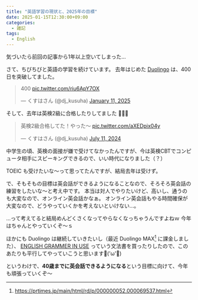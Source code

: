 ```yaml
---
title: "英語学習の現状と、2025年の目標"
date: 2025-01-15T12:30:00+09:00
categories:
  - 雑記
tags:
  - English
---
```


気づいたら前回の記事から1年以上空いてしまった…

さて、ちびちびと英語の学習を続けています。
去年はじめた [Duolingo](https://www.duolingo.com/) は、400日を突破してました。

<blockquote class="twitter-tweet"><p lang="und" dir="ltr">400 <a href="https://t.co/riu6ApY7OX">pic.twitter.com/riu6ApY7OX</a></p>&mdash; くすはさん (@dj_kusuha) <a href="https://twitter.com/dj_kusuha/status/1878074982175265084?ref_src=twsrc%5Etfw">January 11, 2025</a></blockquote> <script async src="https://platform.twitter.com/widgets.js" charset="utf-8"></script>

そして、去年は英検2級に合格したりしてました 🎉🎉🎉

<blockquote class="twitter-tweet"><p lang="ja" dir="ltr">英検2級合格してた！やった〜 <a href="https://t.co/aXEDpix04y">pic.twitter.com/aXEDpix04y</a></p>&mdash; くすはさん (@dj_kusuha) <a href="https://twitter.com/dj_kusuha/status/1811317270557467136?ref_src=twsrc%5Etfw">July 11, 2024</a></blockquote> <script async src="https://platform.twitter.com/widgets.js" charset="utf-8"></script>

中学生の頃、英検の面接が嫌で受けてなかったんですが、今は英検CBTでコンピュータ相手にスピーキングできるので、いい時代になりました（？）

TOEIC も受けたいな〜って思ってたんですが、結局去年は受けず。

で、そもそもの目標は英会話ができるようになることなので、そろそろ英会話の練習をしたいな〜と考え中です。
本当は対人でやりたいけど、高いし、通うのも大変なので、オンライン英会話かなぁ。
オンライン英会話もやる時間確保が大変なので、どうやっていくかを考えないといけない…。

…って考えてると結局めんどくさくなってやらなくなっちゃうんですよねｗ
今年はちゃんとやっていくぞ〜ｓ

ほかにも Duolingo は継続していきたいし（最近 Duolingo MAX[^1] に課金しました）、 [ENGLISH GRAMMER IN USE](https://cambridge-university-press.jp/material/giu_br-2/) っていう文法書を買ったりしたので、このあたりも平行してやっていこうと思います💪('ω'💪)

というわけで、**40歳までに英会話できるようになる**という目標に向けて、今年も頑張っていくぞ〜

[^1]: <https://prtimes.jp/main/html/rd/p/000000052.000069537.html>
